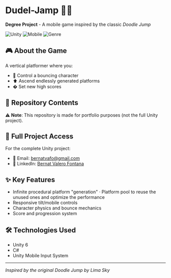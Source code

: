 # **Dudel-Jamp** 📱🦘  
**Degree Project** - A mobile game inspired by the classic *Doodle Jump*  

![Unity](https://img.shields.io/badge/Unity-6-black.svg?logo=unity&style=flat) 
![Mobile](https://img.shields.io/badge/Platform-iOS%20|%20Android-lightgrey) 
![Genre](https://img.shields.io/badge/Genre-Endless%20Jumper-blue)

## 🎮 About the Game  
A vertical platformer where you:  
- 🚀 Control a bouncing character  
- ⬆️ Ascend endlessly generated platforms    
- � Set new high scores  

## 📁 Repository Contents  
⚠ **Note**: This repository is made for portfolio purposes (not the full Unity project).  

## 🔧 Full Project Access  
For the complete Unity project:     
- 📧 Email: [bernatvafo@gmail.com](mailto:bernatvafo@gmail.com)  
- 💼 LinkedIn: [Bernat Valero Fontana](https://linkedin.com/in/bernatvafo)  

## ✨ Key Features  
- Infinite procedural platform "generation"
  · Platform pool to reuse the unused ones and optimize the performance
- Responsive tilt/mobile controls  
- Character physics and bounce mechanics  
- Score and progression system 

## 🛠️ Technologies Used  
- Unity 6  
- C#
- Unity Mobile Input System  

---

*Inspired by the original Doodle Jump by Lima Sky*  
